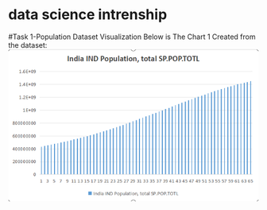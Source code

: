 # data science intrenship
#Task 1-Population Dataset Visualization
Below is The Chart 1 Created from the dataset:
![Population Chart](Task1_chart.png)
